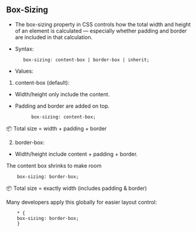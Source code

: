 ## Box-Sizing
- The box-sizing property in CSS controls how the total width and height of an element is calculated — especially whether padding and border are included in that calculation.

- Syntax:

         box-sizing: content-box | border-box | inherit;


- Values:
1. content-box (default):
- Width/height only include the content.
- Padding and border are added on top.

            box-sizing: content-box;

📦 Total size = width + padding + border

2. border-box:
 - Width/height include content + padding + border.

The content box shrinks to make room

        box-sizing: border-box;

📦 Total size = exactly width (includes padding & border)


Many developers apply this globally for easier layout control:

        * {
        box-sizing: border-box;
        }